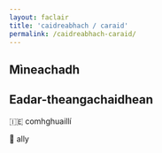 ```yaml
---
layout: faclair
title: 'caidreabhach / caraid'
permalink: /caidreabhach-caraid/
---
```


## Mìneachadh

## Eadar-theangachaidhean

&#x1f1ee;&#x1f1ea; comhghuaillí

&#x1f3f4;&#xe0067;&#xe0062;&#xe0065;&#xe006e;&#xe0067;&#xe007f; ally
